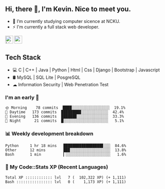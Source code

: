 ## Hi, there 👋, I'm Kevin. Nice to meet you.

- 🌱 I’m currently studying computer sicence at NCKU.
- ⚡ I'm currently a full stack web developer.

<a href="https://www.linkedin.com/in/kevin12686/"><img alt="LinkedIn" src="https://img.shields.io/badge/linkedin%20-%230077B5.svg?&style=for-the-badge&logo=linkedin&logoColor=white" height=25></a>
<a href="https://www.instagram.com/kevin12686/"><img src="https://img.shields.io/badge/instagram-3f729b?&style=for-the-badge&logo=instagram&logoColor=white" height=25></a>

## Tech Stack

* 💻 C | C++ | Java | Python | Html | Css | Django | Bootstrap | Javascript
* 🛢️ MySQL | SQL Lite | PosgreSQL
* ☁ Information Security | Web Penetration Test

### I'm an early 🐤

<!-- early_bird start -->

```text
🌞 Morning    78 commits  ████░░░░░░░░░░░░░░░░░  19.1%
🌆 Daytime   173 commits  ████████▉░░░░░░░░░░░░  42.4%
🌃 Evening   136 commits  ██████▉░░░░░░░░░░░░░░  33.3%
🌙 Night      21 commits  █░░░░░░░░░░░░░░░░░░░░   5.1%
```

<!-- early_bird end -->

### 📊 Weekly development breakdown

<!-- code_time start -->

```text
Python     1 hr 18 mins   █████████████████▊░░░  84.6%
Other      12 mins        ██▉░░░░░░░░░░░░░░░░░░  13.8%
Bash       1 min          ▎░░░░░░░░░░░░░░░░░░░░   1.6%
```

<!-- code_time end -->

### 🧰 My Code::Stats XP (Recent Languages)

<!-- codestats start -->

```text
Total XP :::::::::::: lvl   7 (  102,322 XP) (+ 1,111)
Bash :::::::::::::::: lvl   0 (    1,173 XP) (+ 1,111)
```

<!-- codestats end -->
